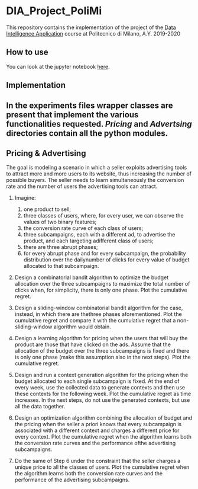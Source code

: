 # DIA_Project_PoliMi
This repository contains the implementation of the project of the [Data Intelligence Application](https://www4.ceda.polimi.it/manifesti/manifesti/controller/ManifestoPublic.do?EVN_DETTAGLIO_RIGA_MANIFESTO=evento&aa=2019&k_cf=225&k_corso_la=481&k_indir=T2A&codDescr=054444&lang=IT&semestre=2&idGruppo=3925&idRiga=239696) course at Politecnico di Milano, A.Y. 2019-2020

## How to use
You can look at the jupyter notebook [here](https://github.com/MassimoGennaro/DIA_Project_PoliMi/blob/master/DIA_Project_Final.ipynb).

## Implementation
In the experiments files wrapper classes are present that implement the various functionalities requested. _Pricing_ and _Advertsing_ directories contain all the python modules.
---
## Pricing & Advertising

The goal is modeling a scenario in which a seller exploits advertising tools to attract more and more users to its website, thus increasing the number of possible buyers. The seller needs to learn simultaneously the conversion rate and the number of users the advertising tools can attract.
1. Imagine:
    1. one product to sell;
    2. three classes of users, where, for every user, we can observe the values of two binary features;
    3. the conversion rate curve of each class of users;
    4. three subcampaigns, each with a different ad, to advertise the product, and each targeting adifferent class of users;
    5. there are three abrupt phases;
    6. for every abrupt phase and for every subcampaign, the probability distribution over the dailynumber of clicks for every value of budget allocated to that subcampaign.

2. Design  a  combinatorial  bandit  algorithm  to  optimize  the  budget  allocation  over  the  three subcampaigns to maximize the total number of clicks when, for simplicity, there is only one phase. Plot the cumulative regret.

3. Design a sliding-window combinatorial bandit algorithm for the case, instead, in which there are thethree phases aforementioned. Plot the cumulative regret and compare it with the cumulative regret that a non-sliding-window algorithm would obtain.

4. Design a learning algorithm for pricing when the users that will buy the product are those that have clicked on the ads. Assume that the allocation of the budget over the three subcampaigns is fixed and there is only one phase (make this assumption also in the next steps). Plot the cumulative regret.

5. Design and run a context generation algorithm for the pricing when the budget allocated to each single subcampaign is fixed. At the end of every week, use the collected data to generate contexts and then use these contexts for the following week. Plot the cumulative regret as time increases. In the next steps, do not use the generated contexts, but use all the data together.

6. Design an optimization algorithm combining the allocation of budget and the pricing when the seller a priori knows that every subcampaign is associated with a different context and charges a different price for every context. Plot the cumulative regret when the algorithm learns both the conversion rate curves and the performance ofthe advertising subcampaigns.

7. Do the same of Step 6 under the constraint that the seller charges a unique price to all the classes of users. Plot the cumulative regret when the algorithm learns both the conversion rate curves and the performance of the advertising subcampaigns.